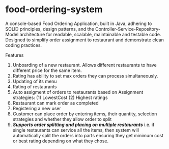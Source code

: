 # food-ordering-system
A console-based Food Ordering Application, built in Java, adhering to SOLID principles, design patterns, and the Controller-Service-Repository-Model architecture for readable, scalable, maintainable and testable code. Designed to simplify order assignment to restaurant and demonstrate clean coding practices.

Features
1. Unboarding of a new restaurant. Allows different restaurants to have different price for the same item.
2. Rating has ability to set max orders they can process simultaneously.
3. Updating of its menu
4. Rating of restaurants
3. Auto assigment of orders to restaurants based on Assignment strategies: (1) LowestCost (2) Highest ratings
4. Restaurant can mark order as completed
5. Registering a new user
5. Customer can place order by entering items, their quantity, selection strategies and whether they allow order to split
6. **_Supports order splitting and placing on multiple restaurants_** i.e. if single restaurants can service all the items, then system will automatically split the orders into parts ensuring they get minimum cost or best rating depending on what they chose.